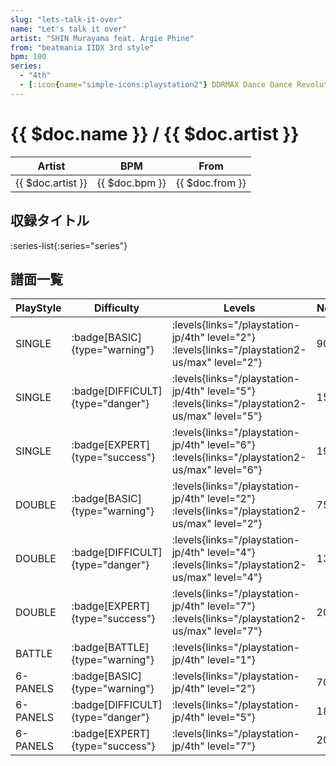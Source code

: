 ```yaml
---
slug: "lets-talk-it-over"
name: "Let's talk it over"
artist: "SHIN Murayama feat. Argie Phine"
from: "beatmania IIDX 3rd style"
bpm: 100
series:
  - "4th"
  - [:icon{name="simple-icons:playstation2"} DDRMAX Dance Dance Revolution :icon{name="flag:us-4x3"}](/playstation2-us/max)
---
```


# {{ $doc.name }} / {{ $doc.artist }}

|Artist|BPM|From|
|------|---|----|
|{{ $doc.artist }}|{{ $doc.bpm }}|{{ $doc.from }}|

## 収録タイトル

:series-list{:series="series"}

## 譜面一覧

|PlayStyle|Difficulty|Levels|Notes|Movie|
|---------|----------|------|-----|-----|
|SINGLE| :badge[BASIC]{type="warning"}|<div class="field is-grouped is-grouped-multiline"> :levels{links="/playstation-jp/4th" level="2"} :levels{links="/playstation2-us/max" level="2"}</div>|90/0||
|SINGLE| :badge[DIFFICULT]{type="danger"}|<div class="field is-grouped is-grouped-multiline"> :levels{links="/playstation-jp/4th" level="5"} :levels{links="/playstation2-us/max" level="5"}</div>|155/0||
|SINGLE| :badge[EXPERT]{type="success"}|<div class="field is-grouped is-grouped-multiline"> :levels{links="/playstation-jp/4th" level="6"} :levels{links="/playstation2-us/max" level="6"}</div>|193/0||
|DOUBLE| :badge[BASIC]{type="warning"}|<div class="field is-grouped is-grouped-multiline"> :levels{links="/playstation-jp/4th" level="2"} :levels{links="/playstation2-us/max" level="2"}</div>|75/0||
|DOUBLE| :badge[DIFFICULT]{type="danger"}|<div class="field is-grouped is-grouped-multiline"> :levels{links="/playstation-jp/4th" level="4"} :levels{links="/playstation2-us/max" level="4"}</div>|135/0||
|DOUBLE| :badge[EXPERT]{type="success"}|<div class="field is-grouped is-grouped-multiline"> :levels{links="/playstation-jp/4th" level="7"} :levels{links="/playstation2-us/max" level="7"}</div>|203/0||
|BATTLE| :badge[BATTLE]{type="warning"}|<div class="field is-grouped is-grouped-multiline"> :levels{links="/playstation-jp/4th" level="1"}</div>|||
|6-PANELS| :badge[BASIC]{type="warning"}|<div class="field is-grouped is-grouped-multiline"> :levels{links="/playstation-jp/4th" level="2"}</div>|70/0||
|6-PANELS| :badge[DIFFICULT]{type="danger"}|<div class="field is-grouped is-grouped-multiline"> :levels{links="/playstation-jp/4th" level="5"}</div>|187/0||
|6-PANELS| :badge[EXPERT]{type="success"}|<div class="field is-grouped is-grouped-multiline"> :levels{links="/playstation-jp/4th" level="7"}</div>|202/0||
